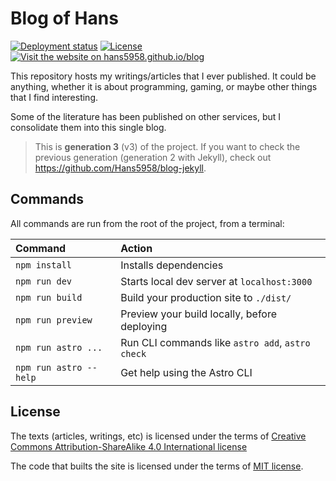 # Blog of Hans

[![Deployment status](https://img.shields.io/github/actions/workflow/status/Hans5958/hans5958.github.io/deploy.yml?label=deploy&style=flat-square)](https://github.com/Hans5958/hyper-flexible-timer/actions/workflows/deploy.yml)
[![License](https://img.shields.io/github/license/Hans5958/blog?style=flat-square)](LICENSE.md)
[![Visit the website on hans5958.github.io/blog](https://img.shields.io/badge/visit-hans5958.github.io/blog-black?style=flat-square)](https://hans5958.github.io.blog)

This repository hosts my writings/articles that I ever published. It could be anything, whether it is about programming, gaming, or maybe other things that I find interesting.

Some of the literature has been published on other services, but I consolidate them into this single blog.

> This is **generation 3** (v3) of the project. If you want to check the previous generation (generation 2 with Jekyll), check out https://github.com/Hans5958/blog-jekyll.

## Commands

All commands are run from the root of the project, from a terminal:

| Command                | Action                                           |
| :--------------------- | :----------------------------------------------- |
| `npm install`          | Installs dependencies                            |
| `npm run dev`          | Starts local dev server at `localhost:3000`      |
| `npm run build`        | Build your production site to `./dist/`          |
| `npm run preview`      | Preview your build locally, before deploying     |
| `npm run astro ...`    | Run CLI commands like `astro add`, `astro check` |
| `npm run astro --help` | Get help using the Astro CLI                     |


## License

The texts (articles, writings, etc) is licensed under the terms of [Creative Commons Attribution-ShareAlike 4.0 International license](LICENSE.md)

The code that builts the site is licensed under the terms of [MIT license](LICENSE-code.md).
